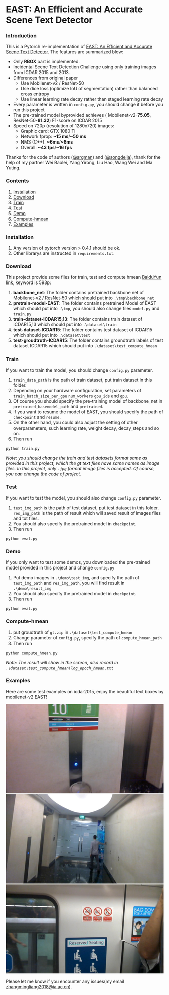 # EAST: An Efficient and Accurate Scene Text Detector

### Introduction
This is a Pytorch re-implementation of [EAST: An Efficient and Accurate Scene Text Detector](https://arxiv.org/abs/1704.03155v2).
The features are summarized blow:
+ Only **RBOX** part is implemented.
+ Incidental Scene Text Detection Challenge using only training images from ICDAR 2015 and 2013.
+ Differences from original paper
     + Use Mobilenet-v2 / ResNet-50
     + Use dice loss (optimize IoU of segmentation) rather than balanced cross entropy
     + Use linear learning rate decay rather than staged learning rate decay
+ Every parameter is written in `config.py`, you should change it before you run this project
+ The pre-trained model byprovided achieves ( Mobilenet-v2-**75.05**, ResNet-50-**81.32**) F1-score on ICDAR 2015
+ Speed on 720p (resolution of 1280x720) images:
	+ Graphic card: GTX 1080 Ti
	+ Network fprop: **~15 ms**/**~50 ms**
	+ NMS (C++): **~6ms**/**~6ms**
	+ Overall: **~43 fps**/**~16 fps**

Thanks for the code of authors ([@argman](https://github.com/argman)) and ([@songdejia](https://github.com/songdejia)), thank for the help of my partner Wei Baolei, Yang Yirong, Liu Hao, Wang Wei and Ma Yuting.

### Contents
1. [Installation](#installation)
2. [Download](#download)
3. [Train](#train)
4. [Test](#test)
5. [Demo](#demo)
6. [Compute-hmean](#compute-hmean)
7. [Examples](#examples)

### Installation
1. Any version of pytorch version > 0.4.1 should be ok.
2. Other librarys are instructed in `requirements.txt`.

### Download
This project provide some files for train, test and compute hmean [BaiduYun link](https://pan.baidu.com/s/12hZl3rw6KxiAgI8RJuKsAQ), keyword is 593p:

1. **backbone_net**: 
	The folder contains pretrained backbone net of Mobilenet-v2 / ResNet-50 which should put into 	  `.\tmp\backbone_net`
2. **pretrain-model-EAST**: 
	The folder contains pretrained Model of EAST which should put into `.\tmp`, you should also change files `model.py` and `train.py`
3. **train-dataset-ICDAR15,13**: 
	The folder contains train dataset of ICDAR15,13 which should put into `.\dataset\train`
4. **test-dataset-ICDAR15**: 
	The folder contains test dataset of ICDAR15 which should put into `.\dataset\test`
5. **test-groudtruth-ICDAR15**: 
	The folder contains groundtruth labels of test dataset ICDAR15 which should put into `.\dataset\test_compute_hmean`


### Train
If you want to train the model, you should change `config.py` parameter. 
1. `train_data_path` is the path of train dataset, put train dataset in this folder. 
2. Depending on your hardware configuration, set parameters of `train_batch_size_per_gpu` `num_workers` `gpu_ids` and `gpu`. 
3. Of course you should specify the pre-training model of backbone_net in `pretrained_basemodel_path` and `pretrained`. 
4. If you want to resume the model of EAST, you should specify the path of `checkpoint` and `resume`. 
5. On the other hand, you could also adjust the setting of other overparameters, such learning rate, weight decay, decay_steps and so on.
6. Then run
```
python train.py
```
*Note: you should change the train and test datasets format same as provided in this project, which the gt text files have same names as image files. In this project, only `.jpg` format image files is accepted. Of course, you can change the code of project.*

### Test
If you want to test the model, you should also change `config.py` parameter.
1. `test_img_path` is the path of test dataset, put test dataset in this folder. `res_img_path` is the path of result which will saved result of images files and txt files.
2. You should also specify the pretrained model in `checkpoint`.
3. Then run
```
python eval.py
```


### Demo
If you only want to test some demos, you downloaded the pre-trained model provided in this project and change `config.py`
1. Put demo images in `.\demo\test_img`, and specify the path of `test_img_path` and `res_img_path`, you will find result in `.\demo\result_img`
2. You should also specify the pretrained model in `checkpoint`.
3. Then run 
```
python eval.py
```

### Compute-hmean
1. put groudtruth of `gt.zip` in `.\dataset\test_compute_hmean`
2. Change parameter of `config.py`, specify the path of `compute_hmean_path`
3. Then run
```
python compute_hmean.py
```
*Note: The result will show in the screen, also record in `.\dataset\test_compute_hmean\log_epoch_hmean.txt`*


### Examples
Here are some test examples on icdar2015, enjoy the beautiful text boxes by mobilenet-v2 EAST!

![image_1](demo/result_img/img_1.jpg)
![image_2](demo/result_img/img_2.jpg)
![image_16](demo/result_img/img_16.jpg)

Please let me know if you encounter any issues(my email zhangmingliang2018@ia.ac.cn).

